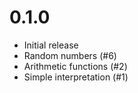 # 0.1.0

- Initial release
- Random numbers (#6)
- Arithmetic functions (#2)
- Simple interpretation (#1)